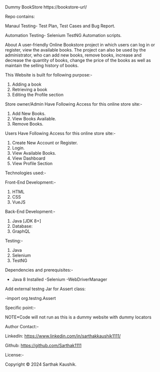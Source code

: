 Dummy BookStore
https://bookstore-url/


Repo contains:

Manaul Testing- Test Plan, Test Cases and Bug Report.

Automation Testing- Selenium TestNG Automation scripts.


About
A user-friendly Online Bookstore project in which users can log in or register, view the available books. The project can also be used by the administrator, 
who can add new books, remove books, increase and decrease the quantity of books, change the price of the books as well as maintain the selling history of books.

This Website is built for following purpose:-

1. Adding a book
2. Retrieving a book
3. Editing the Profile section

Store owner/Admin Have Following Access for this online store site:-

1. Add New Books.
2. View Books Available.
3. Remove Books.


Users Have Following Access for this online store site:-

1. Create New Account or Register.
2. Login.
3. View Available Books.
4. View Dashboard
5. View Profile Section


Technologies used:-

Front-End Development:-
1. HTML
2. CSS
3. VueJS

Back-End Development:-
1. Java [JDK 8+]
2. Database:
3. GraphQL

Testing:-
1. Java
2. Selenium
3. TestNG


Dependencies and prerequisites:-

- Java 8 Installed
-Selenium
-WebDriverManager

Add external testng Jar for Assert class:

-import org.testng.Assert


Specific point:-

NOTE*Code will not run as this is a dummy website with dummy locators



Author Contact:-

LinkedIn: https://www.linkedin.com/in/sarthakkaushik1111/

Github: https://github.com/Sarthak1111


License:-

Copyright © 2024 Sarthak Kaushik.

